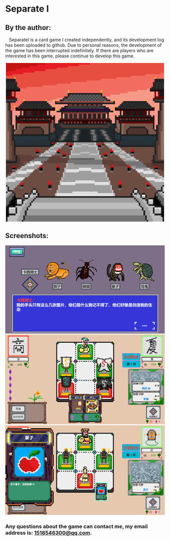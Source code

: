 # Separate Ⅰ

## By the author: 
&nbsp;&nbsp;&nbsp;SeparateⅠ is a card game I created independently, and its development log has been uploaded to github. Due to personal reasons, the development of the game has been interrupted indefinitely. If there are players who are interested in this game, please continue to develop this game.</br>
<div align=center><img width="500" height="500" src="https://raw.githubusercontent.com/1518546300/Separate-/main/Assets/Resources/Texture/Icon/icon_512.png"/></div>

## Screenshots:
![图片](https://raw.githubusercontent.com/1518546300/Separate-/main/2021_8_29_4.png)
![图片](https://raw.githubusercontent.com/1518546300/Separate-/main/2021_8_29.png)
![图片](https://raw.githubusercontent.com/1518546300/Separate-/main/2021_8_29_2.png)
</br>
### Any questions about the game can contact me, my email address is: 1518546300@qq.com.
